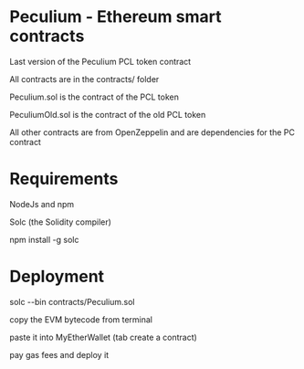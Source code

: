 # Peculium - Ethereum smart contracts



Last version of the Peculium PCL token contract

All contracts are in the contracts/ folder

Peculium.sol is the contract of the PCL token

PeculiumOld.sol is the contract of the old PCL token

All other contracts are from OpenZeppelin and are dependencies for the PC contract


# Requirements

NodeJs and npm

Solc (the Solidity compiler)

npm install -g solc


# Deployment

solc --bin contracts/Peculium.sol

copy the EVM bytecode from terminal

paste it into MyEtherWallet (tab create a contract)

pay gas fees and deploy it
